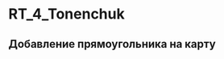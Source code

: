 # RT_4_Tonenchuk
<html xmlns="http://www.w3.org/1999/xhtml"> 
<head>     <title>Примеры. Добавление прямоугольника на карту.</title>  
   <meta http-equiv="Content-Type" content="text/html; charset=utf-8"/> 
 <script src="http://api-maps.yandex.ru/2.0/?load=package.full&lang=ru-RU"            
         type="text/javascript"></script> 
  <script type="text/javascript">
 ymaps.ready(init); 
 function init() { 
 var myMap = new ymaps.Map('map', { 
  center: [-22.139066, 17.222231], 
 zoom: 8
 }), 
  myRect = new ymaps.Rectangle([ 
   [-22.217612, 16.707263], 
  [-22.91654, 17.520247] 
 ]), 
 myGeoObject = new ymaps.GeoObject({ 
 geometry: { 
 type: "Rectangle", 
 coordinates: [ 
  [-22.217612, 16.707263], 
  [-22.91654, 17.520247]  
 ] 
 } 
 }); 
  myMap.geoObjects.add(myRect) 
 .add(myGeoObject); 
   } 
 </script> 
</head> 
<body> 
<h2>Добавление прямоугольника на карту</h2> 	
<div id="map" style="width:600px;height:400px"></div> 
</body> 
</html> 
